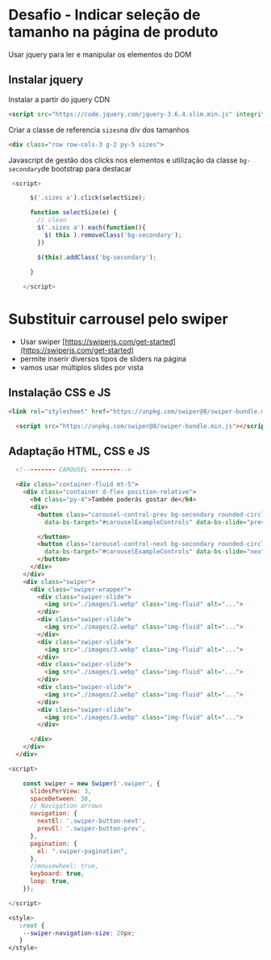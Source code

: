 # Desafio - Indicar seleção de tamanho na página de produto

Usar jquery para ler e manipular os elementos do DOM

## Instalar jquery

Instalar a partir do jquery CDN
```html
<script src="https://code.jquery.com/jquery-3.6.4.slim.min.js" integrity="sha256-a2yjHM4jnF9f54xUQakjZGaqYs/V1CYvWpoqZzC2/Bw=" crossorigin="anonymous"></script>
```

Criar a classe de referencia `sizes`na div dos tamanhos
```html
<div class="row row-cols-3 g-2 py-5 sizes">
```

Javascript de gestão dos clicks nos elementos e utilização da classe `bg-secondary`de bootstrap para destacar
```js
 <script>

      $('.sizes a').click(selectSize);

      function selectSize(e) {
	    // clean 
        $('.sizes a').each(function(){
          $( this ).removeClass('bg-secondary');
        })

        $(this).addClass('bg-secondary');
        
      }

    </script>
```


# Substituir carrousel pelo swiper

- Usar swiper [](https://swiperjs.com/get-started)[https://swiperjs.com/get-started](https://swiperjs.com/get-started) 
- permite inserir diversos tipos de sliders na página
- vamos usar múltiplos slides por vista


## Instalação CSS e JS
  ```html
  <link rel="stylesheet" href="https://unpkg.com/swiper@8/swiper-bundle.min.css" />
```

```html
  <script src="https://unpkg.com/swiper@8/swiper-bundle.min.js"></script>
  ```

## Adaptação HTML, CSS e JS
```html
  <!--------- CAROUSEL ---------->

  <div class="container-fluid mt-5">
    <div class="container d-flex position-relative">
      <h4 class="py-4">Também poderás gostar de</h4>
      <div>
        <button class="carousel-control-prev bg-secondary rounded-circle swiper-button-prev top-0 text-white" type="button"
          data-bs-target="#carouselExampleControls" data-bs-slide="prev">

        </button>
        <button class="carousel-control-next bg-secondary rounded-circle swiper-button-next top-0 text-white" type="button"
          data-bs-target="#carouselExampleControls" data-bs-slide="next">
        </button>
      </div>
    </div>
    <div class="swiper">
      <div class="swiper-wrapper">
        <div class="swiper-slide">
          <img src="./images/1.webp" class="img-fluid" alt="...">
        </div>
        <div class="swiper-slide">
          <img src="./images/2.webp" class="img-fluid" alt="...">
        </div>
        <div class="swiper-slide">
          <img src="./images/3.webp" class="img-fluid" alt="...">
        </div>
        <div class="swiper-slide">
          <img src="./images/1.webp" class="img-fluid" alt="...">
        </div>
        <div class="swiper-slide">
          <img src="./images/2.webp" class="img-fluid" alt="...">
        </div>
        <div class="swiper-slide">
          <img src="./images/3.webp" class="img-fluid" alt="...">
        </div>

      </div>
    </div>
  </div>

```

```js
<script>

    const swiper = new Swiper('.swiper', {
      slidesPerView: 3,
      spaceBetween: 30,
      // Navigation arrows
      navigation: {
        nextEl: '.swiper-button-next',
        prevEl: '.swiper-button-prev',
      },
      pagination: {
        el: ".swiper-pagination",
      },
      //mousewheel: true,
      keyboard: true,
      loop: true,
    });

</script>
  ```
  
  
  ```css
  <style>
     :root {
      --swiper-navigation-size: 20px;
     }
  </style>
   ```
